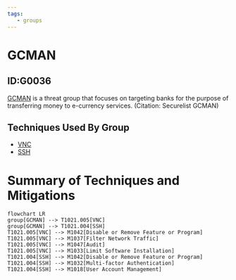 ```yaml
---
tags:
   - groups
---
```

# GCMAN
## ID:G0036
[GCMAN](/mitre/groups/G0036) is a threat group that focuses on targeting banks for the purpose of transferring money to e-currency services. (Citation: Securelist GCMAN)
## Techniques Used By Group
* [VNC](techniques/T1021/005)
* [SSH](techniques/T1021/004)

# Summary of Techniques and Mitigations
```mermaid
flowchart LR
group[GCMAN] --> T1021.005[VNC]
group[GCMAN] --> T1021.004[SSH]
T1021.005[VNC] --> M1042[Disable or Remove Feature or Program]
T1021.005[VNC] --> M1037[Filter Network Traffic]
T1021.005[VNC] --> M1047[Audit]
T1021.005[VNC] --> M1033[Limit Software Installation]
T1021.004[SSH] --> M1042[Disable or Remove Feature or Program]
T1021.004[SSH] --> M1032[Multi-factor Authentication]
T1021.004[SSH] --> M1018[User Account Management]
```